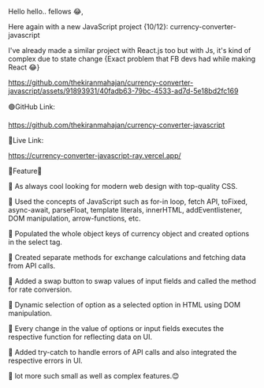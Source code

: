 Hello hello.. fellows 😂,

Here again with a new JavaScript project {10/12}: currency-converter-javascript



I've already made a similar project with React.js too but with Js, it's kind of complex due to state change {Exact problem that FB devs had while making React 😂}



https://github.com/thekiranmahajan/currency-converter-javascript/assets/91893931/40fadb63-79bc-4533-ad7d-5e18bd2fc169



🟢GitHub Link: 

https://github.com/thekiranmahajan/currency-converter-javascript

🔴Live Link: 

https://currency-converter-javascript-ray.vercel.app/



💸Feature💸

🍭 As always cool looking for modern web design with top-quality CSS.

🍭 Used the concepts of JavaScript such as for-in loop, fetch API, toFixed, async-await, parseFloat, template literals, innerHTML, addEventlistener, DOM manipulation, arrow-functions, etc.

🍭 Populated the whole object keys of currency object and created options in the select tag.

🍭 Created separate methods for exchange calculations and fetching data from API calls.

🍭 Added a swap button to swap values of input fields and called the method for rate conversion.

🍭 Dynamic selection of option as a selected option in HTML using DOM manipulation.

🍭 Every change in the value of options or input fields executes the respective function for reflecting data on UI.

🍭 Added try-catch to handle errors of API calls and also integrated the respective errors in UI.

🍭 lot more such small as well as complex features.😊



